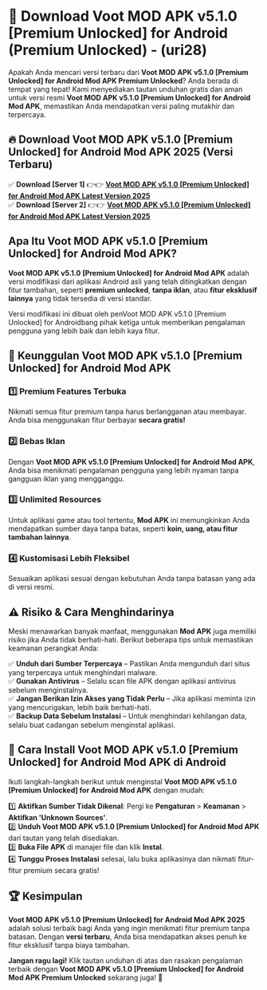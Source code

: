 

# 🎯 Download Voot MOD APK v5.1.0 [Premium Unlocked] for Android (Premium Unlocked) -  (uri28) 

Apakah Anda mencari versi terbaru dari **Voot MOD APK v5.1.0 [Premium Unlocked] for Android Mod APK Premium Unlocked**? Anda berada di tempat yang tepat! Kami menyediakan tautan unduhan gratis dan aman untuk versi resmi **Voot MOD APK v5.1.0 [Premium Unlocked] for Android Mod APK**, memastikan Anda mendapatkan versi paling mutakhir dan terpercaya.

## 🔥 Download Voot MOD APK v5.1.0 [Premium Unlocked] for Android Mod APK 2025 (Versi Terbaru)

✅ **Download [Server 1]** 👉👉 [**Voot MOD APK v5.1.0 [Premium Unlocked] for Android Mod APK Latest Version 2025**](https://apkcomod.com?title=Voot_MOD_APK_v5.1.0_[Premium_Unlocked]_for_Android)  
✅ **Download [Server 2]** 👉👉 [**Voot MOD APK v5.1.0 [Premium Unlocked] for Android Mod APK Latest Version 2025**](https://apkcomod.com?title=Voot_MOD_APK_v5.1.0_[Premium_Unlocked]_for_Android)  

## Apa Itu Voot MOD APK v5.1.0 [Premium Unlocked] for Android Mod APK?

**Voot MOD APK v5.1.0 [Premium Unlocked] for Android Mod APK** adalah versi modifikasi dari aplikasi Android asli yang telah ditingkatkan dengan fitur tambahan, seperti **premium unlocked**, **tanpa iklan**, atau **fitur eksklusif lainnya** yang tidak tersedia di versi standar.

Versi modifikasi ini dibuat oleh penVoot MOD APK v5.1.0 [Premium Unlocked] for Androidbang pihak ketiga untuk memberikan pengalaman pengguna yang lebih baik dan lebih kaya fitur.

## 🎯 Keunggulan Voot MOD APK v5.1.0 [Premium Unlocked] for Android Mod APK

### 1️⃣ Premium Features Terbuka
Nikmati semua fitur premium tanpa harus berlangganan atau membayar. Anda bisa menggunakan fitur berbayar **secara gratis!**

### 2️⃣ Bebas Iklan
Dengan **Voot MOD APK v5.1.0 [Premium Unlocked] for Android Mod APK**, Anda bisa menikmati pengalaman pengguna yang lebih nyaman tanpa gangguan iklan yang mengganggu.

### 3️⃣ Unlimited Resources
Untuk aplikasi game atau tool tertentu, **Mod APK** ini memungkinkan Anda mendapatkan sumber daya tanpa batas, seperti **koin, uang, atau fitur tambahan lainnya**.

### 4️⃣ Kustomisasi Lebih Fleksibel
Sesuaikan aplikasi sesuai dengan kebutuhan Anda tanpa batasan yang ada di versi resmi.

## ⚠️ Risiko & Cara Menghindarinya

Meski menawarkan banyak manfaat, menggunakan **Mod APK** juga memiliki risiko jika Anda tidak berhati-hati. Berikut beberapa tips untuk memastikan keamanan perangkat Anda:

✅ **Unduh dari Sumber Terpercaya** – Pastikan Anda mengunduh dari situs yang terpercaya untuk menghindari malware.  
✅ **Gunakan Antivirus** – Selalu scan file APK dengan aplikasi antivirus sebelum menginstalnya.  
✅ **Jangan Berikan Izin Akses yang Tidak Perlu** – Jika aplikasi meminta izin yang mencurigakan, lebih baik berhati-hati.  
✅ **Backup Data Sebelum Instalasi** – Untuk menghindari kehilangan data, selalu buat cadangan sebelum menginstal aplikasi.

## 📌 Cara Install Voot MOD APK v5.1.0 [Premium Unlocked] for Android Mod APK di Android

Ikuti langkah-langkah berikut untuk menginstal **Voot MOD APK v5.1.0 [Premium Unlocked] for Android Mod APK** dengan mudah:

1️⃣ **Aktifkan Sumber Tidak Dikenal**: Pergi ke **Pengaturan** > **Keamanan** > **Aktifkan 'Unknown Sources'**.  
2️⃣ **Unduh Voot MOD APK v5.1.0 [Premium Unlocked] for Android Mod APK** dari tautan yang telah disediakan.  
3️⃣ **Buka File APK** di manajer file dan klik **Instal**.  
4️⃣ **Tunggu Proses Instalasi** selesai, lalu buka aplikasinya dan nikmati fitur-fitur premium secara gratis!

## 🏆 Kesimpulan

**Voot MOD APK v5.1.0 [Premium Unlocked] for Android Mod APK 2025** adalah solusi terbaik bagi Anda yang ingin menikmati fitur premium tanpa batasan. Dengan **versi terbaru**, Anda bisa mendapatkan akses penuh ke fitur eksklusif tanpa biaya tambahan.

**Jangan ragu lagi!** Klik tautan unduhan di atas dan rasakan pengalaman terbaik dengan **Voot MOD APK v5.1.0 [Premium Unlocked] for Android Mod APK Premium Unlocked** sekarang juga! 🚀

